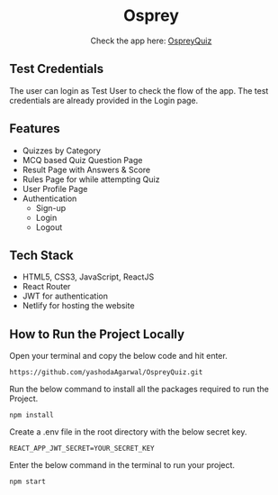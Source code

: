 <h1 align="center">
   Osprey
</h1>
<div align="center">
  <p>Check the app here: <a href="https://ospreyquiz.netlify.app/" target="_blank"> OspreyQuiz </a></p>
 </div>

<h2>Test Credentials</h2>

The user can login as Test User to check the flow of the app. The test credentials are already provided in the Login page.


<h2>Features</h2>
<ul>
  <li>Quizzes by Category</li>
  <li>MCQ based Quiz Question Page</li>
  <li>Result Page with Answers & Score</li>
  <li>Rules Page for while attempting Quiz</li>
  <li>User Profile Page</li>
  <li> Authentication
    <ul>
      <li>Sign-up</li>
      <li>Login</li>
      <li>Logout</li>
    </ul>
  </li>
</ul>

<h2>Tech Stack</h2>
<ul>
  <li>HTML5, CSS3, JavaScript, ReactJS</li>
  <li>React Router</li>
  <li>JWT for authentication</li>
  <li>Netlify for hosting the website</li>
</ul>

## How to Run the Project Locally

Open your terminal and copy the below code and hit enter.

```
https://github.com/yashodaAgarwal/OspreyQuiz.git
```


Run the below command to install all the packages required to run the Project.

```
npm install
```


Create a .env file in the root directory with the below secret key.

```
REACT_APP_JWT_SECRET=YOUR_SECRET_KEY
```


Enter the below command in the terminal to run your project.

```
npm start
```
